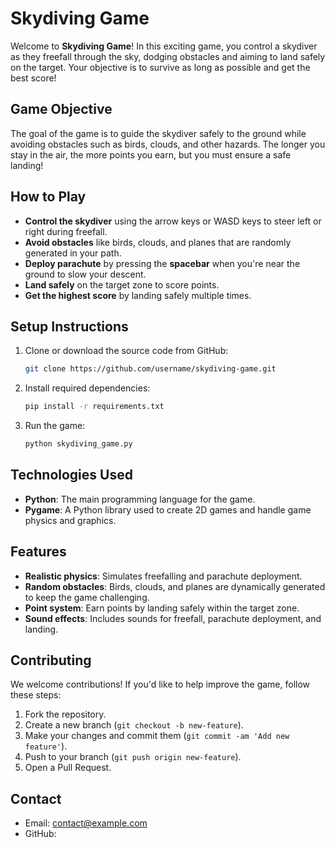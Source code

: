 # Skydiving Game

Welcome to **Skydiving Game**! In this exciting game, you control a skydiver as they freefall through the sky, dodging obstacles and aiming to land safely on the target. Your objective is to survive as long as possible and get the best score!

## Game Objective

The goal of the game is to guide the skydiver safely to the ground while avoiding obstacles such as birds, clouds, and other hazards. The longer you stay in the air, the more points you earn, but you must ensure a safe landing!

## How to Play

- **Control the skydiver** using the arrow keys or WASD keys to steer left or right during freefall.
- **Avoid obstacles** like birds, clouds, and planes that are randomly generated in your path.
- **Deploy parachute** by pressing the **spacebar** when you're near the ground to slow your descent.
- **Land safely** on the target zone to score points.
- **Get the highest score** by landing safely multiple times.

## Setup Instructions

1. Clone or download the source code from GitHub:
    ```bash
    git clone https://github.com/username/skydiving-game.git
    ```
2. Install required dependencies:
    ```bash
    pip install -r requirements.txt
    ```
3. Run the game:
    ```bash
    python skydiving_game.py
    ```

## Technologies Used

- **Python**: The main programming language for the game.
- **Pygame**: A Python library used to create 2D games and handle game physics and graphics.

## Features

- **Realistic physics**: Simulates freefalling and parachute deployment.
- **Random obstacles**: Birds, clouds, and planes are dynamically generated to keep the game challenging.
- **Point system**: Earn points by landing safely within the target zone.
- **Sound effects**: Includes sounds for freefall, parachute deployment, and landing.

## Contributing

We welcome contributions! If you'd like to help improve the game, follow these steps:

1. Fork the repository.
2. Create a new branch (`git checkout -b new-feature`).
3. Make your changes and commit them (`git commit -am 'Add new feature'`).
4. Push to your branch (`git push origin new-feature`).
5. Open a Pull Request.

## Contact

- Email: contact@example.com
- GitHub:
